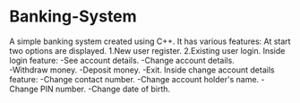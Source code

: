 # Banking-System
A simple banking system created using C++.
It has various features:
At start two options are displayed.
1.New user register.
2.Existing user login.
Inside login feature:
-See account details.
-Change account details.                                      
-Withdraw money.
-Deposit money.
-Exit.
Inside change account details feature:
-Change contact number.
-Change account holder's name.
-Change PIN number.
-Change date of birth.      
 
             
